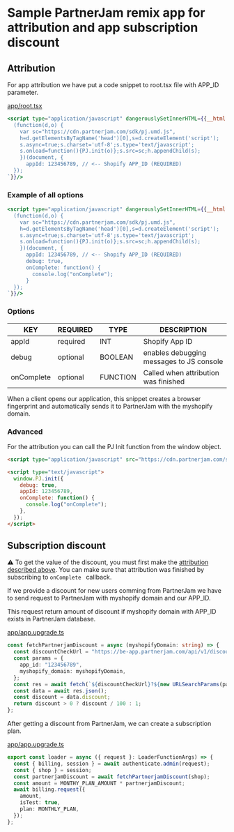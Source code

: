 # Sample PartnerJam remix app for attribution and app subscription discount

## Attribution

For app attribution we have put a code snippet to root.tsx file with APP_ID parameter.

[app/root.tsx](app/root.tsx)

```jsx
<script type="application/javascript" dangerouslySetInnerHTML={{__html: `
  (function(d,o) {
    var sc="https://cdn.partnerjam.com/sdk/pj.umd.js",
    h=d.getElementsByTagName('head')[0],s=d.createElement('script');
    s.async=true;s.charset='utf-8';s.type='text/javascript';
    s.onload=function(){PJ.init(o)};s.src=sc;h.appendChild(s);
    })(document, {
      appId: 123456789, // <-- Shopify APP_ID (REQUIRED)
  });
`}}/>
```

### Example of all options
```jsx
<script type="application/javascript" dangerouslySetInnerHTML={{__html: `
  (function(d,o) {
    var sc="https://cdn.partnerjam.com/sdk/pj.umd.js",
    h=d.getElementsByTagName('head')[0],s=d.createElement('script');
    s.async=true;s.charset='utf-8';s.type='text/javascript';
    s.onload=function(){PJ.init(o)};s.src=sc;h.appendChild(s);
    })(document, {
      appId: 123456789, // <-- Shopify APP_ID (REQUIRED)
      debug: true,
      onComplete: function() {
        console.log("onComplete");
      }
  });
`}}/>
```

### Options

| KEY        | REQUIRED | TYPE     |  DESCRIPTION                             |
|------------|----------|----------|------------------------------------------|
| appId      | required | INT      | Shopify App ID                           | 
| debug      | optional | BOOLEAN   | enables debugging messages to JS console |
| onComplete | optional | FUNCTION | Called when attribution was finished     | 


When a client opens our application, this snippet creates a browser fingerprint and automatically sends it to PartnerJam with the myshopify domain.

### Advanced

For the attribution you can call the PJ Init function from the window object.

```html
<script type="application/javascript" src="https://cdn.partnerjam.com/sdk/pj.umd.js"></script>

<script type="text/javascript">
  window.PJ.init({
    debug: true,
    appId: 123456789,
    onComplete: function() {
      console.log("onComplete");
    },
  });
</script>
```

## Subscription discount

⚠️ To get the value of the discount, you must first make the [attribution described above](#Attribution). You can make sure that attribution was finished by subscribing to `onComplete ` callback.

If we provide a discount for new users comming from PartnerJam we have to send request to PartnerJam with myshopify domain and our APP_ID.

This request return amount of discount if myshopify domain with APP_ID exists in PartnerJam database.

[app/app.upgrade.ts](app/routes/app.upgrade.ts)

```ts
const fetchPartnerjamDiscount = async (myshopifyDomain: string) => {
  const discountCheckUrl = "https://be-app.partnerjam.com/api/v1/discount-check/";
  const params = {
    app_id: "123456789",
    myshopify_domain: myshopifyDomain,
  };
  const res = await fetch(`${discountCheckUrl}?${new URLSearchParams(params)}`);
  const data = await res.json();
  const discount = data.discount;
  return discount > 0 ? discount / 100 : 1;
};
```

After getting a discount from PartnerJam, we can create a subscription plan.

[app/app.upgrade.ts](app/routes/app.upgrade.ts)

```ts
export const loader = async ({ request }: LoaderFunctionArgs) => {
  const { billing, session } = await authenticate.admin(request);
  const { shop } = session;
  const partnerjamDiscount = await fetchPartnerjamDiscount(shop);
  const amount = MONTHY_PLAN_AMOUNT * partnerjamDiscount;
  await billing.request({
    amount,
    isTest: true,
    plan: MONTHLY_PLAN,
  });
};
```
